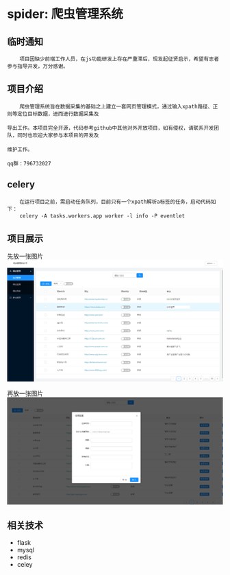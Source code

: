 ﻿# spider: 爬虫管理系统

## 临时通知
        项目因缺少前端工作人员，在js功能研发上存在严重滞后，现发起征贤启示，希望有志者参与指导开发，万分感谢。
    
## 项目介绍

        爬虫管理系统旨在数据采集的基础之上建立一套网页管理模式，通过输入xpath路径、正则等定位目标数据，进而进行数据采集及
    
    导出工作。本项目完全开源，代码参考github中其他对外开放项目，如有侵权，请联系开发团队，同时也欢迎大家参与本项目的开发及
    
    维护工作。
    
    qq群：796732027


## celery

        在运行项目之前，需启动任务队列，目前只有一个xpath解析a标签的任务，启动代码如下：
        celery -A tasks.workers.app worker -l info -P eventlet
        
## 项目展示
先放一张图片
![Image text](https://raw.githubusercontent.com/Snailwicked/spider_manage/master/images/weblist.png)

再放一张图片
![Image text](https://raw.githubusercontent.com/Snailwicked/spider_manage/master/images/config.png)

## 相关技术

- flask
- mysql
- redis
- celey

